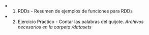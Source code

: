 * 1. RDDs - Resumen de ejemplos de funciones para RDDs

* 2. Ejercicio Práctico - Contar las palabras del quijote. *Archivos necesarios en la carpeta /datasets*
